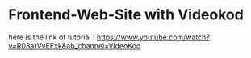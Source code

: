 # Frontend-Web-Site with Videokod
here is the link of tutorial :
https://www.youtube.com/watch?v=R08arVvEFxk&ab_channel=VideoKod
